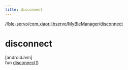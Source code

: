 ```yaml
---
title: disconnect
---
```

//[ble-servo](../../../index.html)/[com.xiaor.libservo](../index.html)/[MyBleManager](index.html)/[disconnect](disconnect.html)



# disconnect



[androidJvm]\
fun [disconnect](disconnect.html)()




